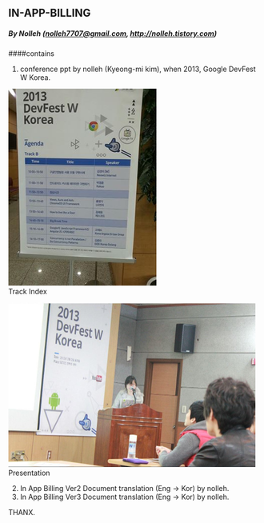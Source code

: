 ## IN-APP-BILLING
##### By Nolleh (nolleh7707@gmail.com, http://nolleh.tistory.com)

####contains 

1. conference ppt by nolleh (Kyeong-mi kim), when 2013, Google DevFest W Korea.

![session](./DevFest_W_Korea_2013_session.jpg)  
Track Index  

<img src="DevFest_W_Korea_2013_Present.jpg" width="494" height="329"/>  
Presentation

2. In App Billing Ver2 Document translation (Eng -> Kor) by nolleh.
3. In App Billing Ver3 Document translation (Eng -> Kor) by nolleh. 

THANX.